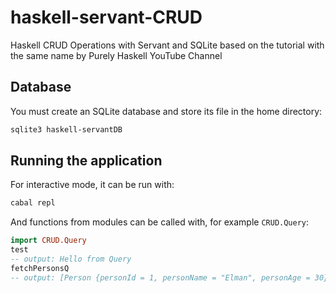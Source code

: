 # haskell-servant-CRUD
Haskell CRUD Operations with Servant and SQLite based on the tutorial with the same name by Purely Haskell YouTube Channel

## Database

You must create an SQLite database and store its file in the home directory:

```bash
sqlite3 haskell-servantDB
```


## Running the application

For interactive mode, it can be run with:
```bash
cabal repl
```

And functions from modules can be called with, for example `CRUD.Query`:
```haskell
import CRUD.Query
test
-- output: Hello from Query
fetchPersonsQ
-- output: [Person {personId = 1, personName = "Elman", personAge = 30}]
```